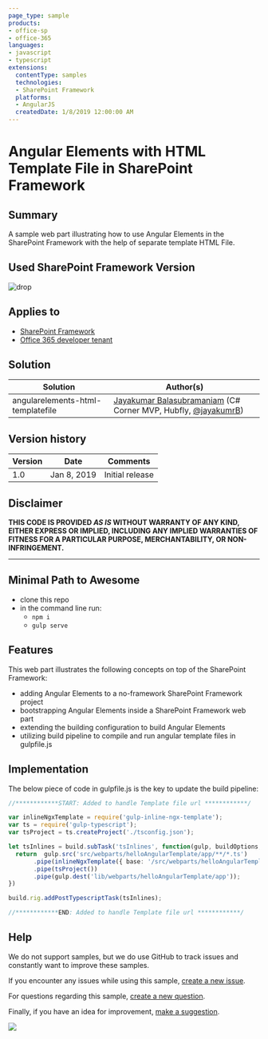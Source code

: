 ```yaml
---
page_type: sample
products:
- office-sp
- office-365
languages:
- javascript
- typescript
extensions:
  contentType: samples
  technologies:
  - SharePoint Framework
  platforms:
  - AngularJS
  createdDate: 1/8/2019 12:00:00 AM
---
```


# Angular Elements with HTML Template File in SharePoint Framework

## Summary

A sample web part illustrating how to use Angular Elements in the SharePoint Framework with the help of separate template HTML File.

## Used SharePoint Framework Version
 
![drop](https://img.shields.io/badge/drop-1.4.1-green.svg)

## Applies to

* [SharePoint Framework](https://docs.microsoft.com/sharepoint/dev/spfx/sharepoint-framework-overview)
* [Office 365 developer tenant](https://docs.microsoft.com/sharepoint/dev/spfx/set-up-your-developer-tenant)

## Solution

Solution|Author(s)
--------|---------
angularelements-html-templatefile| [Jayakumar Balasubramaniam](https://github.com/JayakumarB) (C# Corner MVP, Hubfly, [@jayakumrB](https://twitter.com/jayakumrB))

## Version history

Version|Date|Comments
-------|----|--------
1.0|Jan 8, 2019|Initial release

## Disclaimer
**THIS CODE IS PROVIDED *AS IS* WITHOUT WARRANTY OF ANY KIND, EITHER EXPRESS OR IMPLIED, INCLUDING ANY IMPLIED WARRANTIES OF FITNESS FOR A PARTICULAR PURPOSE, MERCHANTABILITY, OR NON-INFRINGEMENT.**

---

## Minimal Path to Awesome

* clone this repo
* in the command line run:
  * `npm i`
  * `gulp serve`

## Features

This web part illustrates the following concepts on top of the SharePoint Framework:

* adding Angular Elements to a no-framework SharePoint Framework project
* bootstrapping Angular Elements inside a SharePoint Framework web part
* extending the building configuration to build Angular Elements
* utilizing build pipeline to compile and run angular template files in gulpfile.js

## Implementation

The below piece of code in gulpfile.js is the key to update the build pipeline:
```typescript
//************START: Added to handle Template file url ************/

var inlineNgxTemplate = require('gulp-inline-ngx-template');
var ts = require('gulp-typescript');
var tsProject = ts.createProject('./tsconfig.json');

let tsInlines = build.subTask('tsInlines', function(gulp, buildOptions, done) {
  return  gulp.src('src/webparts/helloAngularTemplate/app/**/*.ts')
       .pipe(inlineNgxTemplate({ base: '/src/webparts/helloAngularTemplate/app/', useRelativePaths: true }))
       .pipe(tsProject())
       .pipe(gulp.dest('lib/webparts/helloAngularTemplate/app'));
})

build.rig.addPostTypescriptTask(tsInlines);

//************END: Added to handle Template file url ************/
```

## Help

We do not support samples, but we do use GitHub to track issues and constantly want to improve these samples.

If you encounter any issues while using this sample, [create a new issue](https://github.com/pnp/sp-dev-fx-webparts/issues/new?assignees=&labels=Needs%3A+Triage+%3Amag%3A%2Ctype%3Abug-suspected&template=bug-report.yml&sample=angularelements-html-templatefile=@JayakumarB&title=angular-todo%20-%20).

For questions regarding this sample, [create a new question](https://github.com/pnp/sp-dev-fx-webparts/issues/new?assignees=&labels=Needs%3A+Triage+%3Amag%3A%2Ctype%3Abug-suspected&template=question.yml&sample=angularelements-html-templatefile=@JayakumarB&title=angular-todo%20-%20).

Finally, if you have an idea for improvement, [make a suggestion](https://github.com/pnp/sp-dev-fx-webparts/issues/new?assignees=&labels=Needs%3A+Triage+%3Amag%3A%2Ctype%3Abug-suspected&template=suggestion.yml&sample=angularelements-html-templatefile=@JayakumarB&title=angular-todo%20-%20).


<img src="https://telemetry.sharepointpnp.com/sp-dev-fx-webparts/samples/angularelements-helloworld" />
